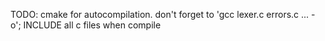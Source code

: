 
TODO: cmake for autocompilation.
don't forget to 'gcc lexer.c errors.c ... -o'; INCLUDE all c files when compile

